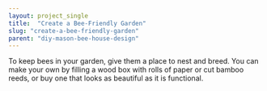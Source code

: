 ```yaml
---
layout: project_single
title:  "Create a Bee-Friendly Garden"
slug: "create-a-bee-friendly-garden"
parent: "diy-mason-bee-house-design"
---
```

To keep bees in your garden, give them a place to nest and breed. You can make your own by filling a wood box with rolls of paper or cut bamboo reeds, or buy one that looks as beautiful as it is functional.